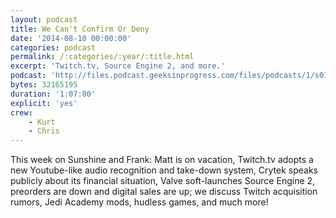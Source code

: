 ```yaml
---
layout: podcast
title: We Can't Confirm Or Deny
date: '2014-08-10 00:00:00'
categories: podcast
permalink: /:categories/:year/:title.html
excerpt: 'Twitch.tv, Source Engine 2, and more.'
podcast: 'http://files.podcast.geeksinprogress.com/files/podcasts/1/s01e12_WeCantConfirmOrDeny.mp3'
bytes: 32165195
duration: '1:07:00'
explicit: 'yes'
crew:
    - Kurt
    - Chris
---
```


This week on Sunshine and Frank: Matt is on vacation, Twitch.tv adopts a new Youtube-like audio recognition and take-down system, Crytek speaks publicly about its financial situation, Valve soft-launches Source Engine 2, preorders are down and digital sales are up; we discuss Twitch acquisition rumors, Jedi Academy mods, hudless games, and much more!
